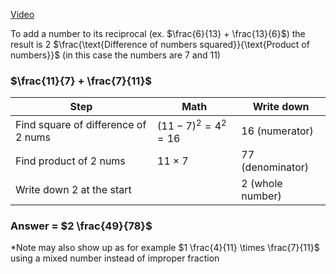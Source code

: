 [Video](http://mathninja.org/adding-inverse-fractions/)

To add a number to its reciprocal (ex. $\frac{6}{13} + \frac{13}{6}$) the result is 2 $\frac{\text{Difference of numbers squared}}{\text{Product of numbers}}$ (in this case the numbers are 7 and 11)

### $\frac{11}{7} + \frac{7}{11}$

| Step                                | Math                  | Write down       |
| ----------------------------------- | --------------------- | ---------------- |
| Find square of difference of 2 nums | $(11-7)^2 = 4^2 = 16$ | 16 (numerator)   |
| Find product of 2 nums              | $11 \times 7$         | 77 (denominator) |
| Write down 2 at the start           |                       | 2 (whole number) |

### Answer =  $2 \frac{49}{78}$

*Note may also show up as for example $1 \frac{4}{11} \times \frac{7}{11}$ using a mixed number instead of improper fraction
